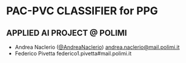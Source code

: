 # PAC-PVC CLASSIFIER for PPG
## APPLIED AI PROJECT @ POLIMI
- Andrea Naclerio  ([@AndreaNaclerio](https://github.com/AndreaNaclerio)) andrea.naclerio@mail.polimi.it
- Federico Pivetta federico1.pivetta#mail.polimi.it
